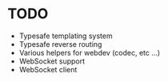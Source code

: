 # TODO

* Typesafe templating system
* Typesafe reverse routing
* Various helpers for webdev (codec, etc ...)
* WebSocket support
* WebSocket client